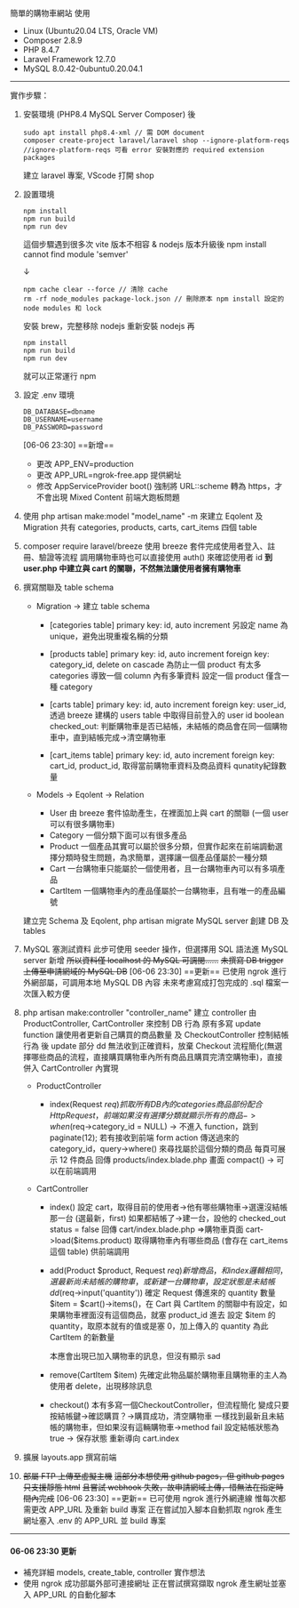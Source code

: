 簡單的購物車網站
使用
+ Linux (Ubuntu20.04 LTS, Oracle VM)
+ Composer 2.8.9
+ PHP 8.4.7
+ Laravel Framework 12.7.0
+ MySQL 8.0.42-0ubuntu0.20.04.1

---

實作步驟：
1. 安裝環境 (PHP8.4 MySQL Server Composer) 後
   ```
   sudo apt install php8.4-xml // 需 DOM document
   composer create-project laravel/laravel shop --ignore-platform-reqs
   //ignore-platform-reqs 可看 error 安裝對應的 required extension packages
   ```
   建立 laravel 專案, VScode 打開 shop
2. 設置環境
   ```
   npm install
   npm run build
   npm run dev
   ```
   這個步驟遇到很多次 vite 版本不相容 & nodejs 版本升級後
   npm install cannot find module 'semver'

    ↓
    ```
    npm cache clear --force // 清除 cache
    rm -rf node_modules package-lock.json // 刪除原本 npm install 設定的 node modules 和 lock
    ```
    安裝 brew，完整移除 nodejs
    重新安裝 nodejs 再
    ```
    npm install
    npm run build
    npm run dev
    ```
    就可以正常運行 npm

3. 設定 .env 環境
    ```
    DB_DATABASE=dbname
    DB_USERNAME=username
    DB_PASSWORD=password
    ```
    [06-06 23:30] ==新增==
    * 更改 APP_ENV=production
    * 更改 APP_URL=ngrok-free.app 提供網址
    * 修改 AppServiceProvider boot()
        強制將 URL::scheme 轉為 https，才不會出現 Mixed Content 前端大跑板問題

4. 使用 php artisan make:model "model_name" -m 來建立 Eqolent 及 Migration
   共有 categories, products, carts, cart_items 四個 table
    
5. composer require laravel/breeze
   使用 breeze 套件完成使用者登入、註冊、驗證等流程
   調用購物車時也可以直接使用 auth() 來確認使用者 id
   **到 user.php 中建立與 cart 的關聯，不然無法讓使用者擁有購物車**

6. 撰寫關聯及 table schema
    * Migration -> 建立 table schema
        - [categories table]
            primary key: id, auto increment
            另設定 name 為 unique，避免出現重複名稱的分類

        - [products table]
            primary key: id, auto increment
            foreign key: category_id, delete on cascade
            為防止一個 product 有太多 categories 導致一個 column 內有多筆資料
            設定一個 product 僅含一種 category

        - [carts table]
            primary key: id, auto increment
            foreign key: user_id, 透過 breeze 建構的 users table 中取得目前登入的 user id
            boolean checked_out: 判斷購物車是否已結帳，未結帳的商品會在同一個購物車中，直到結帳完成->清空購物車

        - [cart_items table]
            primary key: id, auto increment
            foreign key: cart_id, product_id, 取得當前購物車資料及商品資料
            qunatity紀錄數量

    * Models -> Eqolent -> Relation
        - User
            由 breeze 套件協助產生，在裡面加上與 cart 的關聯 (一個 user 可以有很多購物車)
        - Category
            一個分類下面可以有很多產品
        - Product
            一個產品其實可以屬於很多分類，但實作起來在前端調動選擇分類時發生問題，為求簡單，選擇讓一個產品僅屬於一種分類
        - Cart
            一台購物車只能屬於一個使用者，且一台購物車內可以有多項產品
        - CartItem
            一個購物車內的產品僅屬於一台購物車，且有唯一的產品編號

    建立完 Schema 及 Eqolent, php artisan migrate
    MySQL server 創建 DB 及 tables
   
8. MySQL 塞測試資料
    此步可使用 seeder 操作，但選擇用 SQL 語法進 MySQL server 新增
    ~~所以資料僅 localhost 的 MySQL 可調閱......~~
    ~~未撰寫 DB trigger 上傳至申請網域的 MySQL DB~~
    [06-06 23:30] ==更新==
    已使用 ngrok 進行外網部屬，可調用本地 MySQL DB 內容
    未來考慮寫成打包完成的 .sql 檔案一次匯入較方便
   
10. php artisan make:controller "controller_name" 建立 controller
    由 ProductController, CartController 來控制 DB 行為
    原有多寫 update function 讓使用者更新自己購買的商品數量
    及 CheckoutController 控制結帳行為
    後 update 部分 dd 無法收到正確資料，放棄
    Checkout 流程簡化(無選擇哪些商品的流程，直接購買購物車內所有商品且購買完清空購物車)，直接併入 CartController 內實現

    * ProductController
        - index(Request $req)
            抓取所有 DB 內的 categories
            商品部份配合 Http Request，前端如果沒有選擇分類就顯示所有的商品 -> when($req->category_id = NULL) -> 不進入 function，跳到paginate(12);
            若有接收到前端 form action 傳送過來的 category_id，query->where() 來尋找屬於這個分類的商品
            每頁可展示 12 件商品
            回傳 products/index.blade.php 畫面
            compact() -> 可以在前端調用

    * CartController
        - index()
            設定 cart，取得目前的使用者->他有哪些購物車->選還沒結帳那一台 (選最新，first)
            如果都結帳了->建一台，設他的 checked_out status = false
            回傳 cart/index.blade.php =>購物車頁面
            cart->load($items.product) 取得購物車內有哪些商品 (會存在 cart_items 這個 table) 供前端調用

        - add(Product $product, Request $req)
            新增商品，和 index 邏輯相同，選最新尚未結帳的購物車，或新建一台購物車，設定狀態是未結帳
            dd($req->input('quantity')) 確定 Request 傳進來的 quantity 數量
            $item = $cart()->items()，在 Cart 與 CartItem 的關聯中有設定，如果購物車裡面沒有這個商品，就塞 product_id 進去
            設定 $item 的 quantity，取原本就有的值或是塞 0，加上傳入的 quantity 為此 CartItem 的新數量

            本應會出現已加入購物車的訊息，但沒有顯示 sad

        - remove(CartItem $item)
            先確定此物品屬於購物車且購物車的主人為使用者
            delete，出現移除訊息

        - checkout()
            本有多寫一個CheckoutController，但流程簡化
            變成只要按結帳鍵->確認購買？->購買成功，清空購物車
            一樣找到最新且未結帳的購物車，但如果沒有這輛購物車->method fail
            設定結帳狀態為 true -> 保存狀態
            重新導向 cart.index
    
12. 擴展 layouts.app 撰寫前端

13. ~~部屬 FTP 上傳至虛擬主機~~
    ~~這部分本想使用 github pages，但 github pages 只支援靜態 html~~
    ~~且嘗試 webhook 失敗，故申請網域上傳，惜無法在指定時間內完成~~
    [06-06 23:30] ==更新==
    已可使用 ngrok 進行外網連線
    惟每次都需更改 APP_URL 及重新 build 專案
    正在嘗試加入腳本自動抓取 ngrok 產生網址塞入 .env 的 APP_URL 並 build 專案

---
#### 06-06 23:30 更新
* 補充詳細 models, create_table, controller 實作想法
* 使用 ngrok 成功部屬外部可連接網址
    正在嘗試撰寫擷取 ngrok 產生網址並塞入 APP_URL 的自動化腳本
